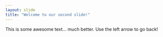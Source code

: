 ```yaml
---
layout: slide
title: "Welcome to our second slide!"
---
```

This is some awesome text... much better.
Use the left arrow to go back!
